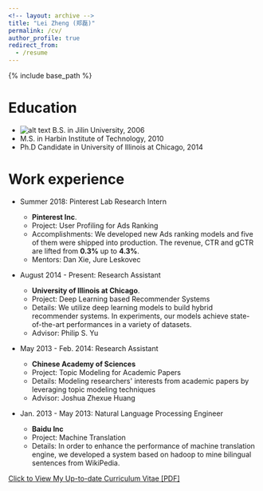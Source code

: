 ```yaml
---
<!-- layout: archive -->
title: "Lei Zheng (郑磊)"
permalink: /cv/
author_profile: true
redirect_from:
  - /resume
---
```


{% include base_path %}

Education
======
* ![alt text](https://github.com/lzheng21/lzheng21.github.io/blob/master/images/jilin.png "jilin university")  B.S. in Jilin University, 2006
* M.S. in Harbin Institute of Technology, 2010
* Ph.D Candidate in University of Illinois at Chicago, 2014

Work experience
======
* Summer 2018: Pinterest Lab Research Intern
  * <b>Pinterest Inc</b>.
  * Project: User Profiling for Ads Ranking
  * Accomplishments: We developed new Ads ranking models and five of them were shipped into production. The revenue, CTR and gCTR are lifted from <b>0.3%</b> up to <b>4.3%</b>.
  * Mentors: Dan Xie, Jure Leskovec
  
* August 2014 - Present: Research Assistant
  * <b>University of Illinois at Chicago</b>.
  * Project: Deep Learning based Recommender Systems
  * Details: We utilize deep learning models to build hybrid recommender systems. In experiments, our models achieve state-of-the-art performances in a variety of datasets.
  * Advisor: Philip S. Yu
  
* May 2013 - Feb. 2014: Research Assistant
  * <b>Chinese Academy of Sciences</b>
  * Project: Topic Modeling for Academic Papers
  * Details: Modeling researchers' interests from academic papers by leveraging topic modeling techniques
  * Advisor: Joshua Zhexue Huang
  
* Jan. 2013 - May 2013: Natural Language Processing Engineer
  * <b>Baidu Inc</b>
  * Project: Machine Translation
  * Details: In order to enhance the performance of machine translation engine, we developed a system based on hadoop to mine bilingual sentences from WikiPedia.

[Click to View My Up-to-date Curriculum Vitae [PDF]](http://lzheng21.github.io/files/CV.pdf)

<!-- <embed src="http://lzheng21.github.io/files/cv.pdf" width="650" height="1800" type='application/pdf'> -->
